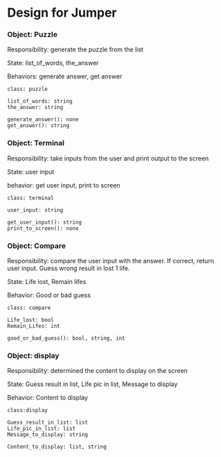 # Design for Jumper



### Object: Puzzle

Responsibility: generate the puzzle from the list

State:
list_of_words, the_answer

Behaviors: 
generate answer, get answer
```
class: puzzle

list_of_words: string
the_answer: string

generate_answer(): none
get_answer(): string
```



### Object: Terminal

Responsibility: take inputs from the user and print output to the screen

State:
user input

behavior:
get user input, print to screen
```
class: terminal

user_input: string

get_user_input(): string
print_to_screen(): none
```



### Object: Compare

Responsibility: compare the user input with the answer. If correct, return user input. Guess wrong result in lost 1 life.

State:
Life lost, Remain lifes

Behavior:
Good or bad guess
```
class: compare

Life_lost: bool
Remain_Lifes: int

good_or_bad_guess(): bool, string, int
```




### Object: display

Responsibility: determined the content to display on the screen

State:
Guess result in list, Life pic in list, Message to display

Behavior:
Content to display
```
class:display

Guess_result_in_list: list
Life_pic_in_list: list
Message_to_display: string

Content_to_display: list, string
```

